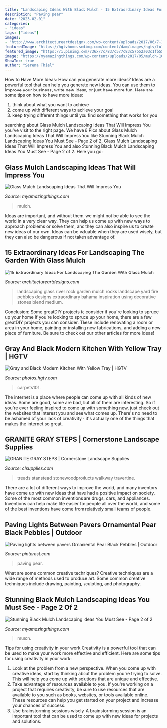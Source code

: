 ```yaml
---
title: "Landscaping Ideas With Black Mulch - 15 Extraordinary Ideas For Landscaping The Garden With Glass Mulch"
description: "Paving pear"
date: "2023-02-01"
categories:
- "ideas"
tags: ["ideas"]
images:
- "http://www.architectureartdesigns.com/wp-content/uploads/2017/06/7-12-630x420.jpg"
featuredImage: "https://hgtvhome.sndimg.com/content/dam/images/hgtv/fullset/2017/1/13/0/Drury-Design_Open-Contemporary-South-Suburban-Kitchen_4.jpg.rend.hgtvcom.966.1449.suffix/1484326284505.jpeg"
featured_image: "https://i.pinimg.com/736x/7c/83/c5/7c83c57b52a03c1fb5567427ed799240.jpg"
image: "https://myamazingthings.com/wp-content/uploads/2017/05/mulch-1024x768.jpg"
ShowToc: true
author: "Serena Thiel"
---
```



How to Have More Ideas: How can you generate more ideas?
Ideas are a powerful tool that can help you generate new ideas. You can use them to improve your business, write new ideas, or just have more fun. Here are some tips on how to have more ideas: 
1. think about what you want to achieve 
2. come up with different ways to achieve your goal 
3. keep trying different things until you find something that works for you 

	

		
searching about Glass Mulch Landscaping Ideas That Will Impress You you've visit to the right page. We have 6 Pics about Glass Mulch Landscaping Ideas That Will Impress You like Stunning Black Mulch Landscaping Ideas You Must See - Page 2 of 2, Glass Mulch Landscaping Ideas That Will Impress You and also Stunning Black Mulch Landscaping Ideas You Must See - Page 2 of 2. Here you go:
		
    
## Glass Mulch Landscaping Ideas That Will Impress You

<img loading=lazy src="https://myamazingthings.com/wp-content/uploads/2017/04/landscape6-768x1024.jpg" onerror="this.onerror=null;this.src='https://tse3.mm.bing.net/th?id=OIP.MoJtwh-F3Q2AYwpwJrtyWgHaJ4&amp;pid=15.1';" alt="Glass Mulch Landscaping Ideas That Will Impress You">

_Source: myamazingthings.com_

>mulch. 

	

Ideas are important, and without them, we might not be able to see the world in a very clear way. They can help us come up with new ways to approach problems or solve them, and they can also inspire us to create new ideas of our own. Ideas can be valuable when they are used wisely, but they can also be dangerous if not taken advantage of.

    
## 15 Extraordinary Ideas For Landscaping The Garden With Glass Mulch

<img loading=lazy src="http://www.architectureartdesigns.com/wp-content/uploads/2017/06/7-12-630x420.jpg" onerror="this.onerror=null;this.src='https://tse3.mm.bing.net/th?id=OIP.Z6Pic8zDoYQoNXR-MJ9d2wHaE8&amp;pid=15.1';" alt="15 Extraordinary Ideas For Landscaping The Garden With Glass Mulch">

_Source: architectureartdesigns.com_

>landscaping glass river rock garden mulch rocks landscape yard fire pebbles designs extraordinary bahama inspiration using decorative stones blend medium. 

	

Conclusion: Some greatDIY projects to consider if you're looking to spruce up your home
If you're looking to spruce up your home, there are a few greatDIY projects you can consider. These include renovating a room or area in your home, painting or installing new fabrications, and adding a new piece of furniture. Be sure to check out our other articles for more ideas!

    
## Gray And Black Modern Kitchen With Yellow Tray | HGTV

<img loading=lazy src="https://hgtvhome.sndimg.com/content/dam/images/hgtv/fullset/2017/1/13/0/Drury-Design_Open-Contemporary-South-Suburban-Kitchen_4.jpg.rend.hgtvcom.966.1449.suffix/1484326284505.jpeg" onerror="this.onerror=null;this.src='https://tse1.mm.bing.net/th?id=OIP.hY7z9GACnYpU57Ia5jZ66gHaLH&amp;pid=15.1';" alt="Gray and Black Modern Kitchen With Yellow Tray | HGTV">

_Source: photos.hgtv.com_

>carpets101. 

	

The internet is a place where people can come up with all kinds of new ideas. Some are good, some are bad, but all of them are interesting. So if you're ever feeling inspired to come up with something new, just check out the websites that interest you and see what comes up. There's no need to be ashamed of your lack of creativity - it's actually one of the things that makes the internet so great.

    
## GRANITE GRAY STEPS | Cornerstone Landscape Supplies

<img loading=lazy src="https://gaunte-wp.s3.amazonaws.com/cls237/uploads/2020/03/granite-steps-600x704.jpg" onerror="this.onerror=null;this.src='https://tse2.mm.bing.net/th?id=OIP.qvTAOh7wsZ8-6lvuERw-pgHaIs&amp;pid=15.1';" alt="GRANITE GRAY STEPS | Cornerstone Landscape Supplies">

_Source: clsupplies.com_

>treads stanstead stonewoodproducts walkway travertine. 

	

There are a lot of different ways to improve the world, and many inventors have come up with new ideas that have had a positive impact on society. Some of the most common inventions are drugs, cars, and appliances. Inventions can help make life easier for people all over the world, and some of the best inventions have come from relatively small teams of people.

    
## Paving Lights Between Pavers Ornamental Pear Black Pebbles | Outdoor

<img loading=lazy src="https://i.pinimg.com/736x/7c/83/c5/7c83c57b52a03c1fb5567427ed799240.jpg" onerror="this.onerror=null;this.src='https://tse2.mm.bing.net/th?id=OIP._aZg8Y9tdr0qzNmsb-dY9QHaJ3&amp;pid=15.1';" alt="Paving lights between pavers Ornamental Pear Black Pebbles | Outdoor">

_Source: pinterest.com_

>paving pear. 

	

What are some common creative techniques?
Creative techniques are a wide range of methods used to produce art. Some common creative techniques include drawing, painting, sculpting, and photography.

    
## Stunning Black Mulch Landscaping Ideas You Must See - Page 2 Of 2

<img loading=lazy src="https://myamazingthings.com/wp-content/uploads/2017/05/mulch-1024x768.jpg" onerror="this.onerror=null;this.src='https://tse2.mm.bing.net/th?id=OIP.mYa_Gzdioyt9CCzBJIGnMAHaFj&amp;pid=15.1';" alt="Stunning Black Mulch Landscaping Ideas You Must See - Page 2 of 2">

_Source: myamazingthings.com_

>mulch. 

	

Tips for using creativity in your work
Creativity is a powerful tool that can be used to make your work more effective and efficient. Here are some tips for using creativity in your work:
1. Look at the problem from a new perspective. When you come up with creative ideas, start by thinking about the problem you're trying to solve. This will help you come up with solutions that are unique and effective.
2. Take advantage of resources available to you. If you're working on a project that requires creativity, be sure to use resources that are available to you such as books, websites, or tools available online. These resources can help you get started on your project and increase your chances of success.
3. Use brainstorming sessions wisely. A brainstorming session is an important tool that can be used to come up with new ideas for projects and solutions.

